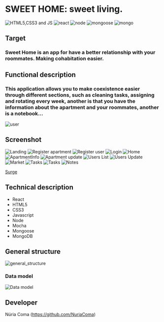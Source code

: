 # SWEET HOME: sweet living.

![HTML5,CSS3 and JS](images/lenguajes.png)       ![react](images/images/React-icon.png)           ![node](images/node.png)                 ![mongoose](images/MongooseJS.png)        ![mongo](images/MongoDB-Logo.png)


## Target
### Sweet Home is an app for have a better relationship with your  roommates. Making cohabitation easier.

## Functional description
### This application allows you to make coexistence easier through different sections, such as cleaning tasks, assigning and rotating every week, another is that you have the information about the apartment and your roommates, another is a notebook...
![user](images/User.png)

## Screenshot
![Landing](images/Landing2.png) ![Register apartment](images/RegisterA.png)  ![Register user](images/RegisterU.png)    ![Login](images/Login.png)  ![Home](images/Home2.png)  ![ApartmentInfo](images/ApartmentI.png)  ![Apartment update](images/ApartmentU.png)  ![Users List](images/UsersI.png)   ![Users Update](images/UsersU.png)  ![Market](images/Market2.png)  ![Tasks](images/Tasks2_2.png)  ![Tasks](images/Tasks_2.png)  ![Notes](images/Notes2.png)    

 [Surge](sweethome.surge.sh/#/)

## Technical description

* React
* HTML5
* CSS3
* Javascript
* Node
* Mocha
* Mongoose
* MongoDB




## General structure
![general_structure](images/architecture.png)

### Data model
![Data model](images/Database.png)




## Developer

Núria Coma (https://github.com/NuriaComa)